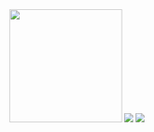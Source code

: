 <img src="https://media.tenor.com/F-abu8zblNUAAAAd/cat-aaaaa.gif" width="200"/> 

<img src="https://github-readme-stats.vercel.app/api?username=bugourmet&show_icons=true&theme=github_dark"/>
<img src="https://github-readme-stats.vercel.app/api/top-langs/?username=bugourmet&layout=compact&theme=github_dark"/>
